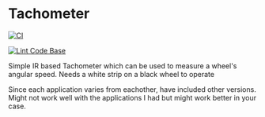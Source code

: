 # Tachometer

[![CI](https://github.com/UnmeshDeshpande/IR_Tachometer/actions/workflows/main.yml/badge.svg)](https://github.com/UnmeshDeshpande/IR_Tachometer/actions/workflows/main.yml)

[![Lint Code Base](https://github.com/UnmeshDeshpande/IR_Tachometer/actions/workflows/super-linter.yml/badge.svg)](https://github.com/UnmeshDeshpande/IR_Tachometer/actions/workflows/super-linter.yml)

Simple IR based Tachometer which can be used to measure a wheel's angular speed. Needs a white strip on a black wheel to operate


Since each application varies from eachother, have included other versions. Might not work well with the applications I had but might work better in your case.
